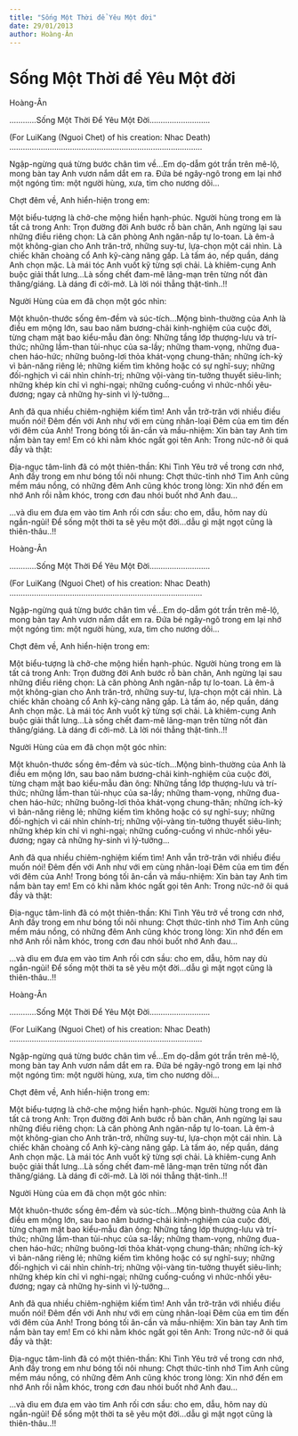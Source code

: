 ```yaml
---
title: "Sống Một Thời để Yêu Một đời"
date: 29/01/2013
author: Hoàng-Ân
---
```


# Sống Một Thời để Yêu Một đời

Hoàng-Ân

............Sống Một Thời Để Yêu Một Đời...........................

(For LuiKang (Nguoi Chet) of his creation: Nhac Death)
......................................................................................


Ngập-ngừng quá từng bước chân tìm về...Em dọ-dẫm gót trần trên mê-lộ, mong bàn tay Anh vươn nắm dắt em ra.  Đứa bé ngây-ngô trong em lại nhớ một ngóng tìm: một người hùng, xưa, tìm cho nương dõi...

Chợt đêm về, Anh hiển-hiện trong em:

Một biểu-tượng là chở-che mộng hiền hạnh-phúc. Người hùng trong em là tất cả trong Anh: Trọn đường đời Anh bước rỗ bàn chân, Anh ngừng lại sau những điều riêng chọn: Là căn phòng Anh ngăn-nắp tự lo-toan.  Là êm-ả một không-gian cho Anh trăn-trở, những suy-tư, lựa-chọn một cái nhìn. Là chiếc khăn choàng cổ Anh kỹ-càng nâng gấp.  Là tấm áo, nếp quần, dáng Anh chọn mặc.  Là mái tóc Anh vuốt kỹ từng sợi chải.  Là khiêm-cung Anh buộc giải thắt lưng...Là sống chết đam-mê lãng-mạn trên từng nốt đàn thăng/giáng.  Là dáng đi cởi-mở.  Là lời nói thẳng thật-tình..!!

Người Hùng của em đã chọn một góc nhìn:

Một khuôn-thước sống êm-đềm và súc-tích...Mộng bình-thường của Anh là điều em mộng lớn, sau bao năm bương-chải kinh-nghiệm của cuộc đời, từng chạm mặt bao kiểu-mẫu đàn ông: Những tầng lớp thượng-lưu và trí-thức; những lầm-than tủi-nhục của sa-lầy; những tham-vọng, những đua-chen háo-hức; những buông-lơi thỏa khát-vọng chung-thân; những ích-kỷ vì bản-năng riêng lẻ; những kiếm tìm không hoặc có sự nghĩ-suy; những đối-nghịch vì cái nhìn chính-trị; những vội-vàng tin-tưởng thuyết siêu-linh; những khép kín chỉ vì nghi-ngại; những cuống-cuồng vì nhức-nhối yêu-đương; ngay cả những hy-sinh vì lý-tưởng...

Anh đã qua nhiều chiêm-nghiệm kiếm tìm!
Anh vẫn trở-trăn với nhiều điều muốn nói!
Đêm đến với Anh như với em cùng nhân-loại
Đêm của em tìm đến với đêm của Anh!
Trong bóng tối ân-cần và mầu-nhiệm:
Xin bàn tay Anh tìm nắm bàn tay em!
Em có khi nằm khóc ngất gọi tên Anh:
Trong nức-nở ôi quá đầy và thật:

Địa-ngục tâm-linh đã có một thiên-thần: Khi Tình Yêu trở về trong cơn nhớ, Anh đầy trong em như bóng tối nôi nhung: Chợt thức-tỉnh nhớ Tim Anh cũng mềm máu nồng, có những đêm Anh cũng khóc trong lòng: Xin nhớ đến em nhớ Anh rồi nằm khóc, trong cơn đau nhói buốt nhớ Anh đau...

...và dìu em đưa em vào tim Anh rối cơn sầu: cho em, dẫu, hôm nay dù ngắn-ngủi! Để sống một thời ta sẽ yêu một đời...dẫu gì mật ngọt cũng là thiên-thâu..!!

Hoàng-Ân

............Sống Một Thời Để Yêu Một Đời...........................

(For LuiKang (Nguoi Chet) of his creation: Nhac Death)
......................................................................................


Ngập-ngừng quá từng bước chân tìm về...Em dọ-dẫm gót trần trên mê-lộ, mong bàn tay Anh vươn nắm dắt em ra.  Đứa bé ngây-ngô trong em lại nhớ một ngóng tìm: một người hùng, xưa, tìm cho nương dõi...

Chợt đêm về, Anh hiển-hiện trong em:

Một biểu-tượng là chở-che mộng hiền hạnh-phúc. Người hùng trong em là tất cả trong Anh: Trọn đường đời Anh bước rỗ bàn chân, Anh ngừng lại sau những điều riêng chọn: Là căn phòng Anh ngăn-nắp tự lo-toan.  Là êm-ả một không-gian cho Anh trăn-trở, những suy-tư, lựa-chọn một cái nhìn. Là chiếc khăn choàng cổ Anh kỹ-càng nâng gấp.  Là tấm áo, nếp quần, dáng Anh chọn mặc.  Là mái tóc Anh vuốt kỹ từng sợi chải.  Là khiêm-cung Anh buộc giải thắt lưng...Là sống chết đam-mê lãng-mạn trên từng nốt đàn thăng/giáng.  Là dáng đi cởi-mở.  Là lời nói thẳng thật-tình..!!

Người Hùng của em đã chọn một góc nhìn:

Một khuôn-thước sống êm-đềm và súc-tích...Mộng bình-thường của Anh là điều em mộng lớn, sau bao năm bương-chải kinh-nghiệm của cuộc đời, từng chạm mặt bao kiểu-mẫu đàn ông: Những tầng lớp thượng-lưu và trí-thức; những lầm-than tủi-nhục của sa-lầy; những tham-vọng, những đua-chen háo-hức; những buông-lơi thỏa khát-vọng chung-thân; những ích-kỷ vì bản-năng riêng lẻ; những kiếm tìm không hoặc có sự nghĩ-suy; những đối-nghịch vì cái nhìn chính-trị; những vội-vàng tin-tưởng thuyết siêu-linh; những khép kín chỉ vì nghi-ngại; những cuống-cuồng vì nhức-nhối yêu-đương; ngay cả những hy-sinh vì lý-tưởng...

Anh đã qua nhiều chiêm-nghiệm kiếm tìm!
Anh vẫn trở-trăn với nhiều điều muốn nói!
Đêm đến với Anh như với em cùng nhân-loại
Đêm của em tìm đến với đêm của Anh!
Trong bóng tối ân-cần và mầu-nhiệm:
Xin bàn tay Anh tìm nắm bàn tay em!
Em có khi nằm khóc ngất gọi tên Anh:
Trong nức-nở ôi quá đầy và thật:

Địa-ngục tâm-linh đã có một thiên-thần: Khi Tình Yêu trở về trong cơn nhớ, Anh đầy trong em như bóng tối nôi nhung: Chợt thức-tỉnh nhớ Tim Anh cũng mềm máu nồng, có những đêm Anh cũng khóc trong lòng: Xin nhớ đến em nhớ Anh rồi nằm khóc, trong cơn đau nhói buốt nhớ Anh đau...

...và dìu em đưa em vào tim Anh rối cơn sầu: cho em, dẫu, hôm nay dù ngắn-ngủi! Để sống một thời ta sẽ yêu một đời...dẫu gì mật ngọt cũng là thiên-thâu..!!

Hoàng-Ân

............Sống Một Thời Để Yêu Một Đời...........................

(For LuiKang (Nguoi Chet) of his creation: Nhac Death)
......................................................................................


Ngập-ngừng quá từng bước chân tìm về...Em dọ-dẫm gót trần trên mê-lộ, mong bàn tay Anh vươn nắm dắt em ra.  Đứa bé ngây-ngô trong em lại nhớ một ngóng tìm: một người hùng, xưa, tìm cho nương dõi...

Chợt đêm về, Anh hiển-hiện trong em:

Một biểu-tượng là chở-che mộng hiền hạnh-phúc. Người hùng trong em là tất cả trong Anh: Trọn đường đời Anh bước rỗ bàn chân, Anh ngừng lại sau những điều riêng chọn: Là căn phòng Anh ngăn-nắp tự lo-toan.  Là êm-ả một không-gian cho Anh trăn-trở, những suy-tư, lựa-chọn một cái nhìn. Là chiếc khăn choàng cổ Anh kỹ-càng nâng gấp.  Là tấm áo, nếp quần, dáng Anh chọn mặc.  Là mái tóc Anh vuốt kỹ từng sợi chải.  Là khiêm-cung Anh buộc giải thắt lưng...Là sống chết đam-mê lãng-mạn trên từng nốt đàn thăng/giáng.  Là dáng đi cởi-mở.  Là lời nói thẳng thật-tình..!!

Người Hùng của em đã chọn một góc nhìn:

Một khuôn-thước sống êm-đềm và súc-tích...Mộng bình-thường của Anh là điều em mộng lớn, sau bao năm bương-chải kinh-nghiệm của cuộc đời, từng chạm mặt bao kiểu-mẫu đàn ông: Những tầng lớp thượng-lưu và trí-thức; những lầm-than tủi-nhục của sa-lầy; những tham-vọng, những đua-chen háo-hức; những buông-lơi thỏa khát-vọng chung-thân; những ích-kỷ vì bản-năng riêng lẻ; những kiếm tìm không hoặc có sự nghĩ-suy; những đối-nghịch vì cái nhìn chính-trị; những vội-vàng tin-tưởng thuyết siêu-linh; những khép kín chỉ vì nghi-ngại; những cuống-cuồng vì nhức-nhối yêu-đương; ngay cả những hy-sinh vì lý-tưởng...

Anh đã qua nhiều chiêm-nghiệm kiếm tìm!
Anh vẫn trở-trăn với nhiều điều muốn nói!
Đêm đến với Anh như với em cùng nhân-loại
Đêm của em tìm đến với đêm của Anh!
Trong bóng tối ân-cần và mầu-nhiệm:
Xin bàn tay Anh tìm nắm bàn tay em!
Em có khi nằm khóc ngất gọi tên Anh:
Trong nức-nở ôi quá đầy và thật:

Địa-ngục tâm-linh đã có một thiên-thần: Khi Tình Yêu trở về trong cơn nhớ, Anh đầy trong em như bóng tối nôi nhung: Chợt thức-tỉnh nhớ Tim Anh cũng mềm máu nồng, có những đêm Anh cũng khóc trong lòng: Xin nhớ đến em nhớ Anh rồi nằm khóc, trong cơn đau nhói buốt nhớ Anh đau...

...và dìu em đưa em vào tim Anh rối cơn sầu: cho em, dẫu, hôm nay dù ngắn-ngủi! Để sống một thời ta sẽ yêu một đời...dẫu gì mật ngọt cũng là thiên-thâu..!!
